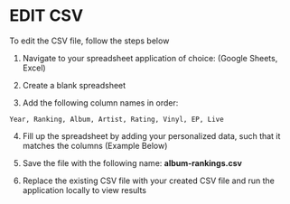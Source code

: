 # EDIT CSV

<!-- Add a Note below Saying: FORMAT must match exactly -->

To edit the CSV file, follow the steps below
    
1) Navigate to your spreadsheet application of choice: (Google Sheets, Excel)

2) Create a blank spreadsheet

3) Add the following column names in order:

`Year, Ranking, Album, Artist, Rating, Vinyl, EP, Live`

4) Fill up the spreadsheet by adding your personalized data, such that it matches the columns (Example Below)

<!-- Insert an example here -->

5) Save the file with the following name: **album-rankings.csv**

<!-- Maybe add a note saying it has to be saved as a CSV -->

6) Replace the existing CSV file with your created CSV file and run the application locally to view results

<!-- Make Run the Application have a link to localApp running steps -->